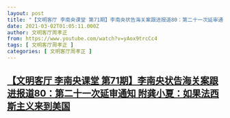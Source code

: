 ```yaml
---
layout: post
title: "【文明客厅 李南央课堂 第71期】李南央状告海关案跟进报道80：第二十一次延审通知 附龚小夏：如果法西斯主义来到美国"
date: 2021-03-02T01:05:11.000Z
author: 文明客厅周孝正
from: https://www.youtube.com/watch?v=yAox9trcCc4
tags: [ 文明客厅周孝正 ]
categories: [ 文明客厅周孝正 ]
---
```

<!--1614647111000-->
[【文明客厅 李南央课堂 第71期】李南央状告海关案跟进报道80：第二十一次延审通知 附龚小夏：如果法西斯主义来到美国](https://www.youtube.com/watch?v=yAox9trcCc4)
------

<div>

</div>
